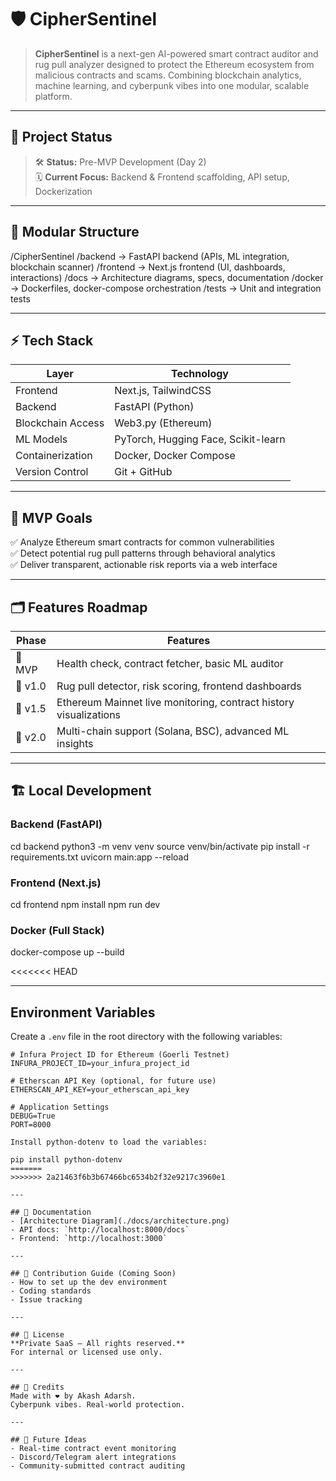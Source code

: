 

# 🛡️ CipherSentinel

> **CipherSentinel** is a next-gen AI-powered smart contract auditor and rug pull analyzer designed to protect the Ethereum ecosystem from malicious contracts and scams. Combining blockchain analytics, machine learning, and cyberpunk vibes into one modular, scalable platform.

---

## 🚀 Project Status
> 🛠️ **Status:** Pre-MVP Development (Day 2)  
> 🗓️ **Current Focus:** Backend & Frontend scaffolding, API setup, Dockerization  

---

## 🧩 Modular Structure

/CipherSentinel
/backend        → FastAPI backend (APIs, ML integration, blockchain scanner)
/frontend        → Next.js frontend (UI, dashboards, interactions)
/docs            → Architecture diagrams, specs, documentation
/docker          → Dockerfiles, docker-compose orchestration
/tests           → Unit and integration tests


---

## ⚡ Tech Stack
| Layer               | Technology                  |
|---------------------|-----------------------------|
| Frontend           | Next.js, TailwindCSS        |
| Backend            | FastAPI (Python)            |
| Blockchain Access  | Web3.py (Ethereum)          |
| ML Models          | PyTorch, Hugging Face, Scikit-learn |
| Containerization   | Docker, Docker Compose      |
| Version Control    | Git + GitHub                |

---

## 🎯 MVP Goals
✅ Analyze Ethereum smart contracts for common vulnerabilities  
✅ Detect potential rug pull patterns through behavioral analytics  
✅ Deliver transparent, actionable risk reports via a web interface  

---

## 🗂️ Features Roadmap
| Phase | Features |
|-------|----------|
| 🔹 MVP  | Health check, contract fetcher, basic ML auditor |
| 🔹 v1.0 | Rug pull detector, risk scoring, frontend dashboards |
| 🔹 v1.5 | Ethereum Mainnet live monitoring, contract history visualizations |
| 🔹 v2.0 | Multi-chain support (Solana, BSC), advanced ML insights |

---

## 🏗️ Local Development

### Backend (FastAPI)

cd backend
python3 -m venv venv
source venv/bin/activate
pip install -r requirements.txt
uvicorn main:app --reload

### Frontend (Next.js)
cd frontend
npm install
npm run dev


### Docker (Full Stack)

docker-compose up --build

<<<<<<< HEAD

---
## Environment Variables

Create a `.env` file in the root directory with the following variables:

```env
# Infura Project ID for Ethereum (Goerli Testnet)
INFURA_PROJECT_ID=your_infura_project_id

# Etherscan API Key (optional, for future use)
ETHERSCAN_API_KEY=your_etherscan_api_key

# Application Settings
DEBUG=True
PORT=8000

Install python-dotenv to load the variables:

pip install python-dotenv
=======
>>>>>>> 2a21463f6b3b67466bc6534b2f32e9217c3960e1

---

## 📄 Documentation
- [Architecture Diagram](./docs/architecture.png)
- API docs: `http://localhost:8000/docs`
- Frontend: `http://localhost:3000`

---

## 📌 Contribution Guide (Coming Soon)
- How to set up the dev environment
- Coding standards
- Issue tracking

---

## 📝 License
**Private SaaS – All rights reserved.**  
For internal or licensed use only.

---

## 🤝 Credits
Made with ❤️ by Akash Adarsh.  
Cyberpunk vibes. Real-world protection.

---

## 🔮 Future Ideas
- Real-time contract event monitoring
- Discord/Telegram alert integrations
- Community-submitted contract auditing


